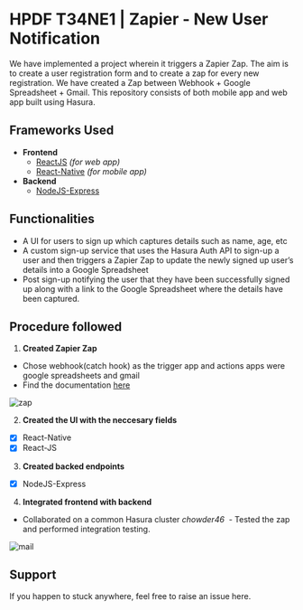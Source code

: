 # HPDF T34NE1 | Zapier - New User Notification

We have implemented a project wherein it triggers a Zapier Zap. The aim is to create a user registration form and to create a zap for every new registration. We have created a Zap between Webhook + Google Spreadsheet + Gmail. This repository consists of both mobile app and web app built using Hasura.

## Frameworks Used

* **Frontend**
  * [ReactJS](https://github.com/itssan14/ZapHasura/blob/master/microservices/ui/app/README.md) _(for web app)_
  * [React-Native](https://github.com/itssan14/ZapHasura/blob/master/README-ReactNative.md) _(for mobile app)_
* **Backend**
  * [NodeJS-Express](https://github.com/itssan14/ZapHasura/blob/master/microservices/api/src/README.md)

## Functionalities

* A UI for users to sign up which captures details such as name, age, etc
* A custom sign-up service that uses the Hasura Auth API to sign-up a user and then triggers a Zapier Zap to update the newly signed up user’s details into a Google Spreadsheet
* Post sign-up notifying the user that they have been successfully signed up along with a link to the Google Spreadsheet where the details have been captured.

## Procedure followed

1. **Created Zapier Zap**

* Chose webhook(catch hook) as the trigger app and actions apps were google spreadsheets and gmail
* Find the documentation [here](https://zapier.com/help/zap-creation/#creating-a-zap)

![zap](https://github.com/itssan14/ZapHasura/blob/master/readme-assets/Zaps.png)

2. **Created the UI with the neccesary fields**

* [x] React-Native
* [x] React-JS

3. **Created backed endpoints**

* [x] NodeJS-Express

4. **Integrated frontend with backend**

* Collaborated on a common Hasura cluster _chowder46_
   - Tested the zap and performed integration testing.

![mail](https://github.com/itssan14/ZapHasura/blob/master/readme-assets/mail.png)

## Support

If you happen to stuck anywhere, feel free to raise an issue here.
